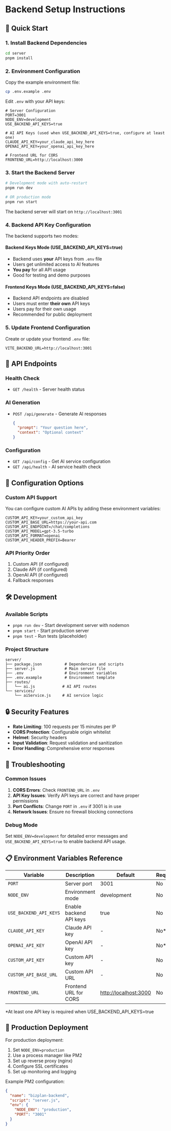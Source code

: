 # Backend Setup Instructions

## 🚀 Quick Start

### 1. Install Backend Dependencies

```bash
cd server
pnpm install
```

### 2. Environment Configuration

Copy the example environment file:

```bash
cp .env.example .env
```

Edit `.env` with your API keys:

```env
# Server Configuration
PORT=3001
NODE_ENV=development
USE_BACKEND_API_KEYS=true

# AI API Keys (used when USE_BACKEND_API_KEYS=true, configure at least one)
CLAUDE_API_KEY=your_claude_api_key_here
OPENAI_API_KEY=your_openai_api_key_here

# Frontend URL for CORS
FRONTEND_URL=http://localhost:3000
```

### 3. Start the Backend Server

```bash
# Development mode with auto-restart
pnpm run dev

# OR production mode
pnpm run start
```

The backend server will start on `http://localhost:3001`

### 4. Backend API Key Configuration

The backend supports two modes:

#### Backend Keys Mode (USE_BACKEND_API_KEYS=true)

- Backend uses **your** API keys from `.env` file
- Users get unlimited access to AI features
- **You pay** for all API usage
- Good for testing and demo purposes

#### Frontend Keys Mode (USE_BACKEND_API_KEYS=false)  

- Backend API endpoints are disabled
- Users must enter **their own** API keys
- Users pay for their own usage
- Recommended for public deployment

### 5. Update Frontend Configuration

Create or update your frontend `.env` file:

```env
VITE_BACKEND_URL=http://localhost:3001
```

## 📡 API Endpoints

### Health Check

- `GET /health` - Server health status

### AI Generation

- `POST /api/generate` - Generate AI responses

  ```json
  {
    "prompt": "Your question here",
    "context": "Optional context"
  }
  ```

### Configuration

- `GET /api/config` - Get AI service configuration
- `GET /api/health` - AI service health check

## 🔧 Configuration Options

### Custom API Support

You can configure custom AI APIs by adding these environment variables:

```env
CUSTOM_API_KEY=your_custom_api_key
CUSTOM_API_BASE_URL=https://your-api.com
CUSTOM_API_ENDPOINT=/chat/completions
CUSTOM_API_MODEL=gpt-3.5-turbo
CUSTOM_API_FORMAT=openai
CUSTOM_API_HEADER_PREFIX=Bearer
```

### API Priority Order

1. Custom API (if configured)
2. Claude API (if configured)
3. OpenAI API (if configured)
4. Fallback responses

## 🛠️ Development

### Available Scripts

- `pnpm run dev` - Start development server with nodemon
- `pnpm start` - Start production server
- `pnpm test` - Run tests (placeholder)

### Project Structure

```text
server/
├── package.json          # Dependencies and scripts
├── server.js             # Main server file
├── .env                  # Environment variables
├── .env.example          # Environment template
├── routes/
│   └── ai.js            # AI API routes
└── services/
    └── aiService.js     # AI service logic
```

## 🔒 Security Features

- **Rate Limiting**: 100 requests per 15 minutes per IP
- **CORS Protection**: Configurable origin whitelist
- **Helmet**: Security headers
- **Input Validation**: Request validation and sanitization
- **Error Handling**: Comprehensive error responses

## 🚨 Troubleshooting

### Common Issues

1. **CORS Errors**: Check `FRONTEND_URL` in `.env`
2. **API Key Issues**: Verify API keys are correct and have proper permissions
3. **Port Conflicts**: Change `PORT` in `.env` if 3001 is in use
4. **Network Issues**: Ensure no firewall blocking connections

### Debug Mode

Set `NODE_ENV=development` for detailed error messages and `USE_BACKEND_API_KEYS=true` to enable backend API usage.

## 📋 Environment Variables Reference

| Variable | Description | Default | Required |
|----------|-------------|---------|----------|
| `PORT` | Server port | 3001 | No |
| `NODE_ENV` | Environment mode | development | No |
| `USE_BACKEND_API_KEYS` | Enable backend API keys | true | No |
| `CLAUDE_API_KEY` | Claude API key | - | No* |
| `OPENAI_API_KEY` | OpenAI API key | - | No* |
| `CUSTOM_API_KEY` | Custom API key | - | No |
| `CUSTOM_API_BASE_URL` | Custom API URL | - | No |
| `FRONTEND_URL` | Frontend URL for CORS | <http://localhost:3000> | No |

*At least one API key is required when USE_BACKEND_API_KEYS=true

## 🎯 Production Deployment

For production deployment:

1. Set `NODE_ENV=production`
2. Use a process manager like PM2
3. Set up reverse proxy (nginx)
4. Configure SSL certificates
5. Set up monitoring and logging

Example PM2 configuration:

```json
{
  "name": "bizplan-backend",
  "script": "server.js",
  "env": {
    "NODE_ENV": "production",
    "PORT": "3001"
  }
}
```
